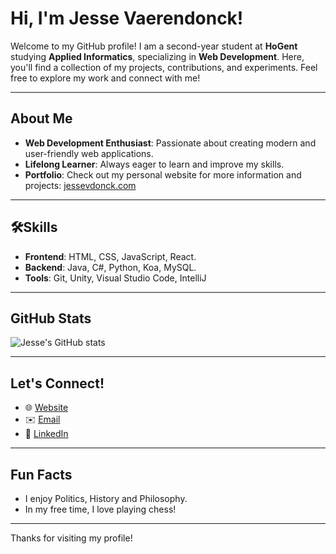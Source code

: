 # Hi, I'm Jesse Vaerendonck!

Welcome to my GitHub profile! I am a second-year student at **HoGent** studying **Applied Informatics**, specializing in **Web Development**. Here, you'll find a collection of my projects, contributions, and experiments. Feel free to explore my work and connect with me!

---

## About Me
- **Web Development Enthusiast**: Passionate about creating modern and user-friendly web applications.
- **Lifelong Learner**: Always eager to learn and improve my skills.
- **Portfolio**: Check out my personal website for more information and projects: [jessevdonck.com](https://jessevdonck.com)

---

## 🛠Skills
- **Frontend**: HTML, CSS, JavaScript, React.
- **Backend**:  Java, C#, Python, Koa, MySQL.
- **Tools**: Git, Unity, Visual Studio Code, IntelliJ

---

## GitHub Stats
![Jesse's GitHub stats](https://github-readme-stats.vercel.app/api?username=Jessevdonck&show_icons=true&theme=radical)

---

## Let's Connect!
- 🌐 [Website](https://jessevdonck.com)
- ✉️ [Email](mailto:jvaerendonck@gmail.com)
- 💼 [LinkedIn](https://www.linkedin.com/in/jesse-vaerendonck/)
---

## Fun Facts
- I enjoy Politics, History and Philosophy.
- In my free time, I love playing chess!

---

Thanks for visiting my profile!
